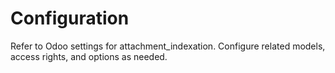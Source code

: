 # Configuration

Refer to Odoo settings for attachment_indexation. Configure related models, access rights, and options as needed.
